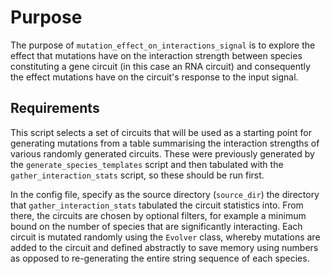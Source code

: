 
# Purpose

The purpose of `mutation_effect_on_interactions_signal` is to explore the effect that mutations have on the interaction strength between species constituting a gene circuit (in this case an RNA circuit) and consequently the effect mutations have on the circuit's response to the input signal.

## Requirements

This script selects a set of circuits that will be used as a starting point for generating mutations from a table summarising the interaction strengths of various randomly generated circuits. These were previously generated by the `generate_species_templates` script and then tabulated with the `gather_interaction_stats` script, so these should be run first.

In the config file, specify as the source directory (`source_dir`) the directory that `gather_interaction_stats` tabulated the circuit statistics into. From there, the circuits are chosen by optional filters, for example a minimum bound on the number of species that are significantly interacting. Each circuit is mutated randomly using the `Evolver` class, whereby mutations are added to the circuit and defined abstractly to save memory using numbers as opposed to re-generating the entire string sequence of each species. 
